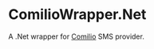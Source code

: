# ComilioWrapper.Net
A .Net wrapper for [Comilio](https://www.comilio.it/ "www.comilio.it") SMS provider.
